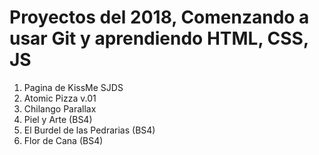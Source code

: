 # Proyectos del 2018, Comenzando a usar Git y aprendiendo HTML, CSS, JS
01) Pagina de KissMe SJDS
2) Atomic Pizza v.01
3) Chilango Parallax 
4) Piel y Arte (BS4)
5) El Burdel de las Pedrarias (BS4)
6) Flor de Cana (BS4)
